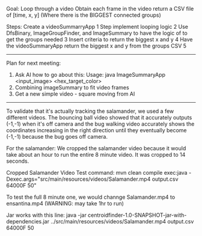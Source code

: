 Goal:
Loop through a video
Obtain each frame in the video 
return a CSV file of [time, x, y] (Where there is the BIGGEST connected groups)


Steps:
Create a videoSummarryApp 
1 Step implement looping logic
2 Use DfsBinary, ImageGroupFinder, and ImageSummary to have the logic of to get the groups needed
3 Insert criteria to return the biggest x and y
4 Have the videoSummaryApp return the biggest x and y from the groups CSV
5 

----

Plan for next meeting:

1. Ask AI how to go about this: Usage: java ImageSummaryApp <input_image> <hex_target_color> <threshold>
2. Combining imageSummary to fit video frames
3. Get a new simple video - square moving from AI

----

To validate that it's actually tracking the salamander, we used a few different videos. The bouncing ball video showed that it accurately outputs (-1,-1) when it's off camera and the bug walking video accurately shows the coordinates increasing in the right direction until they eventually become (-1,-1) because the bug goes off camera.

For the salamander: We cropped the salamander video because it would take about an hour to run the entire 8 minute video. It was cropped to 14 seconds.

Cropped Salamander Video Test command: mvn clean compile exec:java -Dexec.args="src/main/resources/videos/Salamander.mp4 output.csv 64000F 50"

To test the full 8 minute one, we would channge Salamander.mp4 to ensantina.mp4 (WARNING: may take 1hr to run)

Jar works with this line: java -jar centroidfinder-1.0-SNAPSHOT-jar-with-dependencies.jar ../src/main/resources/videos/Salamander.mp4 output.csv 64000F 50